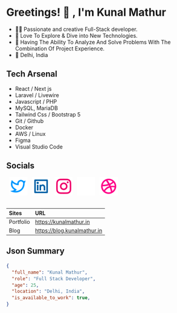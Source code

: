 # Greetings! 👋 , I'm Kunal Mathur

- 👨‍💻 Passionate and creative Full-Stack developer. 
- 🚀 Love To Explore & Dive into New Technologies.
- 🎯 Having The Ability To Analyze And Solve Problems With The Combination Of Project Experience.
- 📍 Delhi, India

## Tech Arsenal

- React / Next js
- Laravel / Livewire
- Javascript / PHP
- MySQL, MariaDB
- Tailwind Css / Bootstrap 5
- Git / Github
- Docker
- AWS / Linux
- Figma
- Visual Studio Code


## Socials

<div>
 &nbsp;
 <a href="https://twitter.com/iKunalmathur" alt="Twitter"><img alt="" src="https://github.com/iKunalmathur/iKunalmathur/blob/master/assets/icons/twitter-line.svg"></a>
  &nbsp;
  <a href="https://www.linkedin.com/in/ikunalmathur" alt="Linkedin"><img alt="" src="https://github.com/iKunalmathur/iKunalmathur/blob/master/assets/icons/linkedin-box-line.svg"></a>
   &nbsp;
   <a href="https://instagram.com/iKunalmathur" alt="Instagram"><img alt="" src="https://github.com/iKunalmathur/iKunalmathur/blob/master/assets/icons/instagram-line.svg"></a>
    &nbsp;
    <a href="https://www.behance.net/ikunalmathur" alt="Behance"><img alt="" src="https://github.com/iKunalmathur/iKunalmathur/blob/master/assets/icons/behance-line.svg"></a>
     &nbsp;
     <a href="https://dribbble.com/iKunalmathur" alt="Dribbble"><img alt="" src="https://github.com/iKunalmathur/iKunalmathur/blob/master/assets/icons/dribbble-line.svg"></a>
      &nbsp;
 <div>
  
<br />

| Sites      | URL |
| :---        |    :---  |
| Portfolio  | https://kunalmathur.in |
| Blog  | https://blog.kunalmathur.in |

## Json Summary
  
```json
{
  "full_name": "Kunal Mathur",
  "role": "Full Stack Developer",
  "age": 25,
  "location": "Delhi, India",
  "is_available_to_work": true,
}
```
